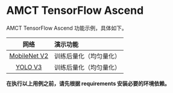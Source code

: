 # AMCT TensorFlow Ascend

AMCT TensorFlow Ascend 功能示例，具体如下。

| 网络 | 演示功能 |
| :-: | :-- |
| [MobileNet V2](./mobilenetv2/README_CN.md) | 训练后量化（均匀量化） |
| [YOLO V3](yolov3/README_CN.md) | 训练后量化（均匀量化） |

**在执行以上用例之前，请先根据 requirements 安装必要的环境依赖。**

